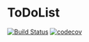 # ToDoList
[![Build Status](https://travis-ci.org/smorozov30/job4j_todolist.svg?branch=master)](https://travis-ci.org/smorozov30/job4j_todolist)
[![codecov](https://codecov.io/gh/smorozov30/job4j_todolist/branch/master/graph/badge.svg?token=6ZLJ51BNM7)](https://codecov.io/gh/smorozov30/job4j_todolist)